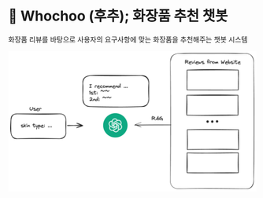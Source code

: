 # 🧂 Whochoo (후추); 화장품 추천 챗봇
화장품 리뷰를 바탕으로 사용자의 요구사항에 맞는 화장품을 추천해주는 챗봇 시스템

![overview](/assets/overview.png)
